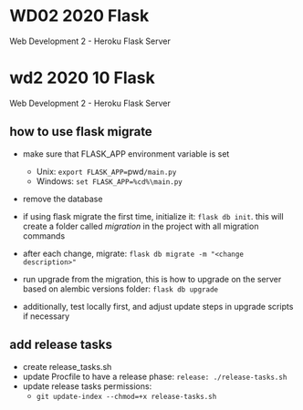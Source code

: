 # WD02 2020 Flask
Web Development 2 - Heroku Flask Server

# wd2 2020 10 Flask
Web Development 2 - Heroku Flask Server
## how to use flask migrate
- make sure that FLASK_APP environment variable is set
  - Unix: `export FLASK_APP=`pwd`/main.py`
  - Windows: `set FLASK_APP=%cd%\main.py`
 
- remove the database
- if using flask migrate the first time, initialize it: `flask db init`. this will create a folder called *migration* in the project with all migration commands
- after each change, migrate: `flask db migrate -m "<change description>"`
- run upgrade from the migration, this is how to upgrade on the server based on alembic versions folder: `flask db upgrade`
- additionally, test locally first, and adjust update steps in upgrade scripts if necessary
## add release tasks
- create release_tasks.sh
- update Procfile to have a release phase: `release: ./release-tasks.sh`
- update release tasks permissions:
  - `git update-index --chmod=+x release-tasks.sh`